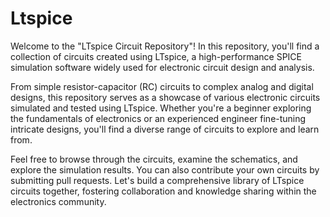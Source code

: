 # Ltspice
Welcome to the "LTspice Circuit Repository"! In this repository, you'll find a collection of circuits created using LTspice, a high-performance SPICE simulation software widely used for electronic circuit design and analysis.

From simple resistor-capacitor (RC) circuits to complex analog and digital designs, this repository serves as a showcase of various electronic circuits simulated and tested using LTspice. Whether you're a beginner exploring the fundamentals of electronics or an experienced engineer fine-tuning intricate designs, you'll find a diverse range of circuits to explore and learn from.

Feel free to browse through the circuits, examine the schematics, and explore the simulation results. You can also contribute your own circuits by submitting pull requests. Let's build a comprehensive library of LTspice circuits together, fostering collaboration and knowledge sharing within the electronics community.
